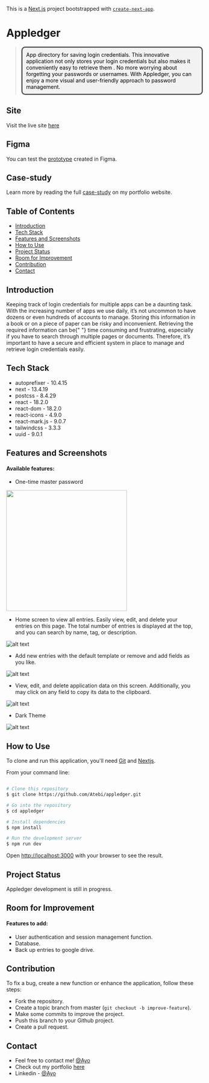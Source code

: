 This is a [Next.js](https://nextjs.org/) project bootstrapped with [`create-next-app`](https://github.com/vercel/next.js/tree/canary/packages/create-next-app).

# Appledger

> <p style="background: #F2f2f2; color: black; border: 3px solid #535353; nargin: 0px auto; width: 456px; padding: 10px; border-radius: 10px;">
> App directory for saving login credentials. This innovative application not
> only stores your login credentials but
> also makes it
> conveniently easy to retrieve them
> . No more worrying about forgetting your passwords or usernames.
> With Appledger, you can enjoy a more
> visual and user-friendly approach
> to password management.

</p>

## Site

Visit the live site [here](https://appledger.vercel.app)

## Figma

You can test the [prototype](https://appledger.vercel.app) created in Figma.

## Case-study

Learn more by reading the full [case-study](https://pixelayo.vercel.app/ayo/case-study/appledger) on my portfolio website.

## Table of Contents

- [Introduction](#introduction)
- [Tech Stack](#tech-stack)
- [Features and Screenshots](#features-and-screenshots)
- [How to Use](#how-to-use)
- [Project Status](#project-status)
- [Room for Improvement](#room-for-improvement)
- [Contribution](#contribution)
- [Contact](#contact)

## Introduction

Keeping track of login credentials for multiple apps can be a
daunting task. With the
increasing number of apps we use daily, it’s not uncommon to have
dozens or even
hundreds of accounts to manage.
Storing this information in a book or on a piece of paper can be
risky and inconvenient.
Retrieving the required information can be{" "}
time consuming and frustrating,
especially if you have to search through multiple pages or
documents. Therefore, it’s important to have a secure and efficient
system in place to manage and retrieve login credentials easily.

## Tech Stack

- autoprefixer - 10.4.15
- next - 13.4.19
- postcss - 8.4.29
- react - 18.2.0
- react-dom - 18.2.0
- react-icons - 4.9.0
- react-mark.js - 9.0.7
- tailwindcss - 3.3.3
- uuid - 9.0.1

## Features and Screenshots

#### Available features:

- One-time master password

<img src="./img/appl_login.webp" width="320" height="auto">

- Home screen to view all entries. Easily view, edit, and delete your entries on this page. The total
  number of entries is displayed at the top, and you can search by
  name, tag, or description.

![alt text](./img/appl_home.webp)

- Add new entries with the default template or remove and add
  fields as you like.

![alt text](./img/appl_view.webp)

- View, edit, and delete application data on this screen.
  Additionally, you may click on any field to copy its data to the
  clipboard.

![alt text](./img/appl_view.webp)

- Dark Theme

![alt text](./img/appl_homeDark.webp)

## How to Use

To clone and run this application, you'll need [Git](https://github.com/) and [Nextjs](https://nextjs.org/).

From your command line:

```bash

# Clone this repository
$ git clone https://github.com/Atebi/appledger.git

# Go into the repository
$ cd appledger

# Install dependencies
$ npm install

# Run the development server
$ npm run dev

```

Open [http://localhost:3000](http://localhost:3000) with your browser to see the result.

## Project Status

Appledger development is still in progress.

## Room for Improvement

#### Features to add:

- User authentication and session management function.
- Database.
- Back up entries to google drive.

## Contribution

To fix a bug, create a new function or enhance the application, follow these steps:

- Fork the repository.
- Create a topic branch from master (`git checkout -b improve-feature`).
- Make some commits to improve the project.
- Push this branch to your Github project.
- Create a pull request.

## Contact

- Feel free to contact me! [@Ayo](https://pixelayo.vercel.app/ayo/contact)
- Check out my portfolio [here](https://pixelayo.vercel.app)
- Linkedin - [@Ayo](https://pixelayo.vercel.app)

<!-- To learn more about Next.js, take a look at the following resources:

- [Next.js Documentation](https://nextjs.org/docs) - learn about Next.js features and API.
- [Learn Next.js](https://nextjs.org/learn) - an interactive Next.js tutorial.

You can check out [the Next.js GitHub repository](https://github.com/vercel/next.js/) - your feedback and contributions are welcome!

## Deploy on Vercel

The easiest way to deploy your Next.js app is to use the [Vercel Platform](https://vercel.com/new?utm_medium=default-template&filter=next.js&utm_source=create-next-app&utm_campaign=create-next-app-readme) from the creators of Next.js.

Check out our [Next.js deployment documentation](https://nextjs.org/docs/deployment) for more details. -->
